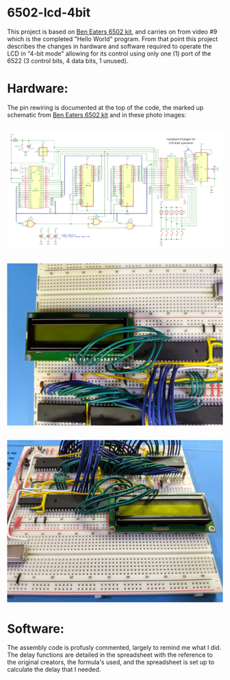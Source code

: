 # 6502-lcd-4bit

This project is based on [Ben Eaters 6502 kit](https://eater.net/6502), and carries on from video #9 which is the completed "Hello World" program.  From that point this project describes the changes in hardware and software required to operate the LCD in "4-bit mode" allowing for its control using only one (1) port of the 6522  (3 control bits, 4 data bits, 1 unused).

# Hardware:
The pin rewiring is documented at the top of the code, the marked up schematic from [Ben Eaters 6502 kit](https://eater.net/6502) and in these photo images:

## ![test](https://github.com/homesol/6502-lcd-4bit/blob/main/images/6502-4bit.png)

## ![test](https://github.com/homesol/6502-lcd-4bit/blob/main/images/PXL_20210319_171833644.jpg)

## ![test](https://github.com/homesol/6502-lcd-4bit/blob/main/images/PXL_20210319_171838866.jpg)

# Software:
The assembly code is profusly commented, largely to remind me what I did.
The delay functions are detailed in the spreadsheet with the reference to the original creators, the formula's used, and the spreadsheet is set up to calculate the delay that I needed.




